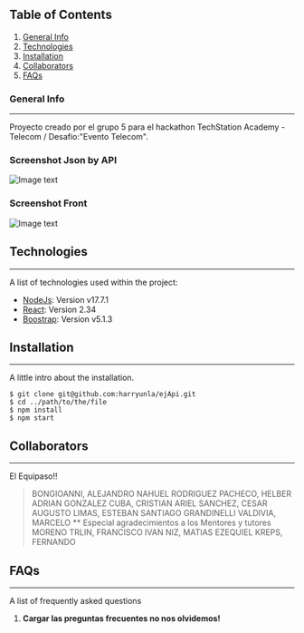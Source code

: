 ## Table of Contents
1. [General Info](#general-info)
2. [Technologies](#technologies)
3. [Installation](#installation)
4. [Collaborators](#Collaborators)
5. [FAQs](#faqs)
### General Info
***
Proyecto creado por el grupo 5 para el hackathon TechStation Academy - Telecom / Desafio:"Evento Telecom". 
### Screenshot Json by API
![Image text](https://github.com/harryunla/ejApi/blob/master/asdf.png)
### Screenshot Front
![Image text](https://github.com/harryunla/ejApi/blob/master/frente.png)
## Technologies
***
A list of technologies used within the project:
* [NodeJs](https://nodejs.org/en/): Version v17.7.1
* [React](https://reactjs.org/): Version 2.34
* [Boostrap](https://getbootstrap.com/): Version v5.1.3
## Installation
***
A little intro about the installation. 
```
$ git clone git@github.com:harryunla/ejApi.git
$ cd ../path/to/the/file
$ npm install
$ npm start
```
## Collaborators
***
El Equipaso!!
>BONGIOANNI, ALEJANDRO NAHUEL
>RODRIGUEZ PACHECO, HELBER ADRIAN
>GONZALEZ CUBA, CRISTIAN ARIEL
>SANCHEZ, CESAR AUGUSTO
>LIMAS, ESTEBAN SANTIAGO
>GRANDINELLI VALDIVIA, MARCELO
** Especial agradecimientos a los Mentores y tutores
>MORENO TRLIN, FRANCISCO IVAN
>NIZ, MATIAS EZEQUIEL
>KREPS, FERNANDO


## FAQs
***
A list of frequently asked questions
1. **Cargar las preguntas frecuentes no nos olvidemos!**
